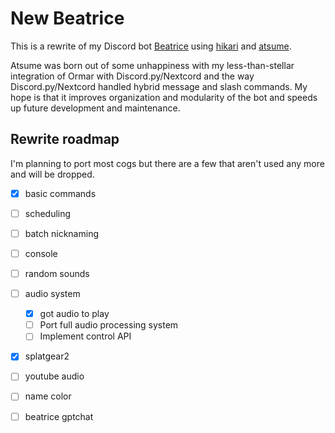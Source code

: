 # New Beatrice

This is a rewrite of my Discord bot [Beatrice](https://github.com/pmdevita/Beatrice) using 
[hikari](https://github.com/hikari-py/hikari) and [atsume](https://github.com/pmdevita/hikari-atsume).

Atsume was born out of some unhappiness with my less-than-stellar integration of Ormar with Discord.py/Nextcord and
the way Discord.py/Nextcord handled hybrid message and slash commands. My hope is that it improves 
organization and modularity of the bot and speeds up future development and maintenance.

## Rewrite roadmap

I'm planning to port most cogs but there are a few that aren't used any more and will be dropped.

- [x] basic commands
- [ ] scheduling
- [ ] batch nicknaming
- [ ] console
- [ ] random sounds
- [ ] audio system
  - [x] got audio to play
  - [ ] Port full audio processing system
  - [ ] Implement control API
- [x] splatgear2
- [ ] youtube audio
- [ ] name color
- [ ] beatrice gptchat



